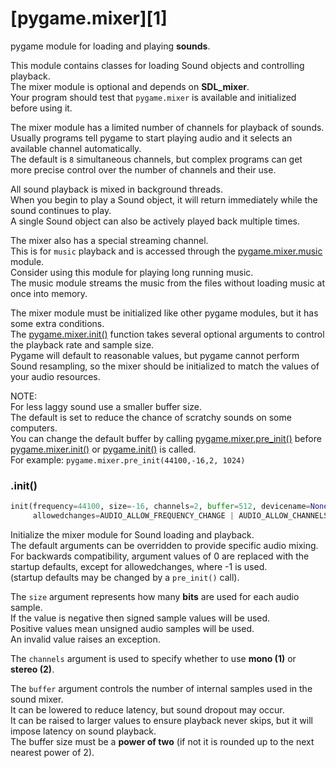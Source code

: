 # [pygame.mixer][1]

pygame module for loading and playing **sounds**.

This module contains classes for loading Sound objects and controlling playback.  
The mixer module is optional and depends on **SDL_mixer**.  
Your program should test that `pygame.mixer` is available and initialized before using it.

The mixer module has a limited number of channels for playback of sounds.  
Usually programs tell pygame to start playing audio and it selects an available channel automatically.  
The default is `8` simultaneous channels, but complex programs can get more precise control over the number of channels and their use.

All sound playback is mixed in background threads.  
When you begin to play a Sound object, it will return immediately while the sound continues to play.  
A single Sound object can also be actively played back multiple times.

The mixer also has a special streaming channel.  
This is for `music` playback and is accessed through the [pygame.mixer.music](/doc/music.md) module.  
Consider using this module for playing long running music.  
The music module streams the music from the files without loading music at once into memory.

The mixer module must be initialized like other pygame modules, but it has some extra conditions.  
The [pygame.mixer.init()](#init) function takes several optional arguments to control the playback rate and sample size.  
Pygame will default to reasonable values, but pygame cannot perform Sound resampling, so the mixer should be initialized to match the values of your audio resources.

NOTE:  
For less laggy sound use a smaller buffer size.  
The default is set to reduce the chance of scratchy sounds on some computers.  
You can change the default buffer by calling [pygame.mixer.pre_init()](#pre_init) before [pygame.mixer.init()](#init) or [pygame.init()](/doc/pygame.md/#init) is called.  
For example: `pygame.mixer.pre_init(44100,-16,2, 1024)`

### .init()

```python
init(frequency=44100, size=-16, channels=2, buffer=512, devicename=None, 
     allowedchanges=AUDIO_ALLOW_FREQUENCY_CHANGE | AUDIO_ALLOW_CHANNELS_CHANGE) -> None
```

Initialize the mixer module for Sound loading and playback.  
The default arguments can be overridden to provide specific audio mixing.  
For backwards compatibility, argument values of 0 are replaced with the startup defaults, except for allowedchanges, where -1 is used.  
(startup defaults may be changed by a `pre_init()` call).

The `size` argument represents how many **bits** are used for each audio sample.  
If the value is negative then signed sample values will be used.  
Positive values mean unsigned audio samples will be used.  
An invalid value raises an exception.

The `channels` argument is used to specify whether to use **mono (1)** or **stereo (2)**.  

The `buffer` argument controls the number of internal samples used in the sound mixer.  
It can be lowered to reduce latency, but sound dropout may occur.  
It can be raised to larger values to ensure playback never skips, but it will impose latency on sound playback.  
The buffer size must be a **power of two** (if not it is rounded up to the next nearest power of 2).
